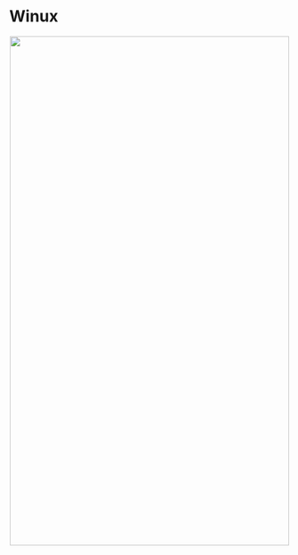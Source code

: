 # Winux
<p align="center">
  <img width="502" height="916" src="https://github.com/alperokur/Winux/blob/master/Pictures/Home.png">
</p>